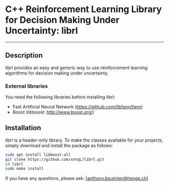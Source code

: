 # C++ Reinforcement Learning Library for Decision Making Under Uncertainty: librl 

---
## Description
librl provides an easy and generic way to use reinforcement learning algorithms for decision making under uncertainty.

### External libraries
You need the following libraries before installing librl:
- Fast Artificial Neural Network (https://github.com/libfann/fann)
- Boost (libboost: http://www.boost.org/)

## Installation
librl is a header-only library. To make the classes available for your projects, simply download and install the package as follows:

```bash
sudo apt install libboost-all
git clone https://github.com/xetqL/librl.git
cd librl
sudo make install
```

If you have any questions, please ask: [anthony.boulmier@hesge.ch]


